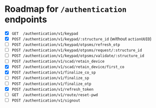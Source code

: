 # Roadmap for `/authentication` endpoints

- [x] `GET  /authentication/v1/keypad`
- [x] `POST /authentication/v1/keypad/:structure_id` (without `actionUUID`)
- [ ] `POST /authentication/v1/keypad/otpsms/refresh_otp`
- [ ] `POST /authentication/v1/keypad/otpsms/request/:structure_id`
- [ ] `POST /authentication/v1/keypad/otpsms/validate/:structure_id`
- [ ] `POST /authentication/v1/scad/retain_device`
- [x] `POST /authentication/v1/scad/retain_device/first_co`
- [x] `POST /authentication/v1/finalize_co_sp`
- [ ] `POST /authentication/v1/finalize_sp`
- [ ] `POST /authentication/v1/finalize_otp`
- [x] `POST /authentication/v1/refresh_token`
- [ ] `GET  /authentication/v1/route/reset-pwd`
- [ ] `POST /authentication/v1/signout`
